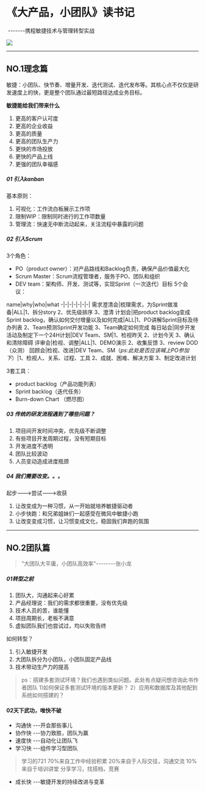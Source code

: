 # 《大产品，小团队》读书记 

​						 -------携程敏捷技术与管理转型实战





![](https://ws1.sinaimg.cn/mw690/78638e06ly1g083p2kq8mj20qo0zktct.jpg)

-----------

## NO.1理念篇

敏捷：小团队、快节奏、增量开发、迭代测试、迭代发布等。其核心点不仅仅是研发速度上的快，更是整个团队通过最短路径达成业务目标。

**敏捷能给我们带来什么**
1. 更高的客户认可度
2. 更高的企业收益
3. 更高的质量
4. 更高的团队生产力
5. 更快的市场投放
6. 更快的产品上线 
7. 更强的团队幸福感

##### 01 引入kanban
基本原则：
1. 可视化：工作流白板展示工作项
2. 限制WIP：限制同时进行的工作项数量
3. 管理流：快速无中断流动起来，关注流程中暴露的问题

##### 02 引入Scrum
3个角色：
- PO（product owner）：对产品路线和Backlog负责，确保产品价值最大化
- Scrum Master：Scrum流程管理者，服务于PO、团队和组织
- DEV team：架构师、开发、测试等，实现Sprint（一次迭代）目标
5个会议：

name|why|who|what
-|-|-|-|-|-|-|
需求澄清会|梳理需求，为Sprint做准备|ALL|1、拆分story  2、优先级排序 3、澄清
计划会|把product backlog变成Sprint backlog，确认如何交付增量以及如何完成|ALL|1、PO讲解Sprint目标及待办列表  2、Team预测Sprint开发功能  3、Team确定如何完成
每日站会|同步开发活动及制定下一个24H计划|DEV Team、SM|1、检视昨天  2、计划今天  3、确认和清除障碍
评审会|检视、调整|ALL|1、DEMO演示  2、收集反馈  3、review DOD（众测）
回顾会|检视、改进|DEV Team、SM（*ps:此处是否应该喊上PO参加下*）|1、检视人、关系、过程、工具  2、成就、困难、解决方案  3、制定改进计划

3套工具：
- product backlog（产品功能列表）
- Sprint backlog（迭代任务）
- Burn-down Chart （燃尽图）

##### 03 传统的研发流程遇到了哪些问题？
1. 项目间开发时间冲突，优先级不断调整
2. 有些项目开发周期过程，没有短期目标
3. 开发进度不透明 
4. 团队比较波动
5. 人员变动造成进度瓶颈

##### 04 我们需要改变。。。
起步--->尝试--->收获
1. 让改变成为一种习惯，从一开始就培养敏捷驱动者
2. 小步快跑：和兄弟姐妹们一起感受在微风中敏捷小跑
3. 让改变变成习惯，让习惯变成文化，稳固我们奔跑的氛围

------

## NO.2团队篇
>"大团队大平庸，小团队高效率"--------张小龙

##### 01转型之前
1. 团队大，沟通起来心好累
2. 产品经理说：我们的需求都很重要，没有优先级
3. 技术人员的苦，谁能懂
4. 项目周期长，老板不满意
5. 虚拟团队我们也尝试过，均以失败告终

如何转型？
1. 引入敏捷开发
2. 大团队拆分为小团队，小团队固定产品线
3. 技术带动生产力的提高
 >ps：搭建多套测试环境？我们也遇到类似问题。此处有点疑问想咨询此书作者团队
 1)如何保证多套测试环境的版本更新？
 2）应用和数据库及其他配到系统如何搭建的？

 #### 02天下武功，唯快不破
 * 沟通快 ---开会那些事儿
 * 协作快 ---协力致胜，团队为赢
 * 速度快 ---自动化让团队飞
 * 学习快 ---组件学习型团队
 >学习的721
 70%来自工作中经验积累
 20%来自于人际交往，沟通交流
 10%来自于培训讲堂
 分享学习，找搭档，竞赛
* 成长快 ---敏捷开发的持续改进与变革



